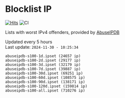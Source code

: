 # Blocklist IP

[![Hits](https://hits.seeyoufarm.com/api/count/incr/badge.svg?url=https%3A%2F%2Fgithub.com%2Fborestad%2Fblocklist-ip%2F&count_bg=%2379C83D&title_bg=%23555555&icon=&icon_color=%23E7E7E7&title=hits&edge_flat=false)](https://hits.seeyoufarm.com)  ![CI](https://img.shields.io/github/workflow/status/borestad/blocklist-ip/CI?style=flat-square)

Lists with worst IPv4 offenders, provided by [AbuseIPDB](https://www.abuseipdb.com/)

<!-- FOOTER-PLACEHOLDER -->
Updated every 5 hours<br>
Last update: `2024-11-30 - 10:25:34`
```
abuseipdb-s100-1d.ipset (24657 ip)
abuseipdb-s100-2d.ipset (29177 ip)
abuseipdb-s100-3d.ipset (32179 ip)
abuseipdb-s100-7d.ipset (39887 ip)
abuseipdb-s100-30d.ipset (69251 ip)
abuseipdb-s100-60d.ipset (108575 ip)
abuseipdb-s100-90d.ipset (138171 ip)
abuseipdb-s100-120d.ipset (159814 ip)
abuseipdb-s100-all.ipset (710276 ip)
```
